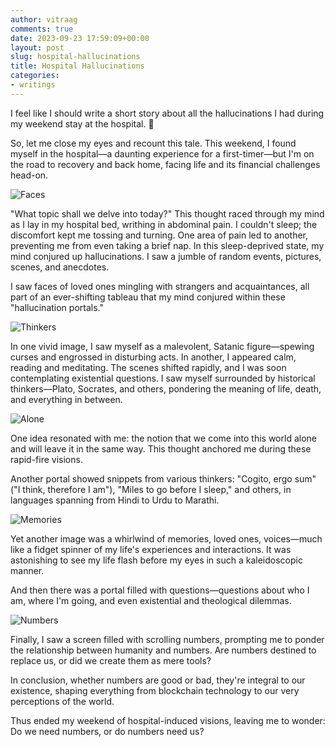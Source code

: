 ```yaml
---
author: vitraag
comments: true
date: 2023-09-23 17:59:09+00:00
layout: post
slug: hospital-hallucinations
title: Hospital Hallucinations
categories:
- writings
---
```


I feel like I should write a short story about all the hallucinations I had during my weekend stay at the hospital. 🏥

So, let me close my eyes and recount this tale. This weekend, I found myself in the hospital—a daunting experience for a first-timer—but I'm on the road to recovery and back home, facing life and its financial challenges head-on.

![Faces](https://images.unsplash.com/photo-1506755594592-349d12a7c52a?auto=format&fit=crop&q=80&w=1932&ixlib=rb-4.0.3&ixid=M3wxMjA3fDB8MHxwaG90by1wYWdlfHx8fGVufDB8fHx8fA%3D%3D)

"What topic shall we delve into today?" This thought raced through my mind as I lay in my hospital bed, writhing in abdominal pain. I couldn't sleep; the discomfort kept me tossing and turning. One area of pain led to another, preventing me from even taking a brief nap. In this sleep-deprived state, my mind conjured up hallucinations. I saw a jumble of random events, pictures, scenes, and anecdotes.

I saw faces of loved ones mingling with strangers and acquaintances, all part of an ever-shifting tableau that my mind conjured within these "hallucination portals."

![Thinkers](https://images.unsplash.com/photo-1625240752293-00b16d38c512?auto=format&fit=crop&q=80&w=2070&ixlib=rb-4.0.3&ixid=M3wxMjA3fDB8MHxwaG90by1wYWdlfHx8fGVufDB8fHx8fA%3D%3D)

In one vivid image, I saw myself as a malevolent, Satanic figure—spewing curses and engrossed in disturbing acts. In another, I appeared calm, reading and meditating. The scenes shifted rapidly, and I was soon contemplating existential questions. I saw myself surrounded by historical thinkers—Plato, Socrates, and others, pondering the meaning of life, death, and everything in between.

![Alone](https://images.unsplash.com/photo-1499084732479-de2c02d45fcc?auto=format&fit=crop&q=80&w=1931&ixlib=rb-4.0.3&ixid=M3wxMjA3fDB8MHxwaG90by1wYWdlfHx8fGVufDB8fHx8fA%3D%3D)

One idea resonated with me: the notion that we come into this world alone and will leave it in the same way. This thought anchored me during these rapid-fire visions.

Another portal showed snippets from various thinkers: "Cogito, ergo sum" ("I think, therefore I am"), "Miles to go before I sleep," and others, in languages spanning from Hindi to Urdu to Marathi.

![Memories](https://images.unsplash.com/photo-1531845116688-48819b3b68d9?auto=format&fit=crop&q=80&w=2071&ixlib=rb-4.0.3&ixid=M3wxMjA3fDB8MHxwaG90by1wYWdlfHx8fGVufDB8fHx8fA%3D%3D)

Yet another image was a whirlwind of memories, loved ones, voices—much like a fidget spinner of my life's experiences and interactions. It was astonishing to see my life flash before my eyes in such a kaleidoscopic manner.

And then there was a portal filled with questions—questions about who I am, where I'm going, and even existential and theological dilemmas.

![Numbers](https://images.unsplash.com/photo-1502570149819-b2260483d302?auto=format&fit=crop&q=80&w=2070&ixlib=rb-4.0.3&ixid=M3wxMjA3fDB8MHxwaG90by1wYWdlfHx8fGVufDB8fHx8fA%3D%3D)

Finally, I saw a screen filled with scrolling numbers, prompting me to ponder the relationship between humanity and numbers. Are numbers destined to replace us, or did we create them as mere tools?

In conclusion, whether numbers are good or bad, they're integral to our existence, shaping everything from blockchain technology to our very perceptions of the world.

Thus ended my weekend of hospital-induced visions, leaving me to wonder: Do we need numbers, or do numbers need us?
